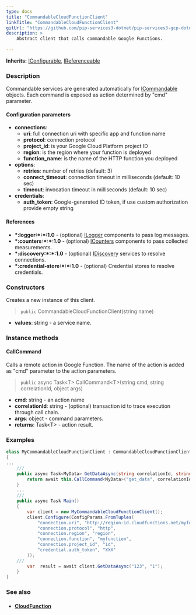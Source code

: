 ```yaml
---
type: docs
title: "CommandableCloudFunctionClient"
linkTitle: "CommandableCloudFunctionClient"
gitUrl: "https://github.com/pip-services3-dotnet/pip-services3-gcp-dotnet"
description: >
    Abstract client that calls commandable Google Functions.
 
---
```


**Inherits:** [IConfigurable](../../../commons/config/iconfigurable), [IReferenceable](../../../commons/refer/ireferenceable)

### Description

Commandable services are generated automatically for [ICommandable](../../../commons/commands/icommandable.md) objects. Each command is exposed as action determined by "cmd" parameter.


#### Configuration parameters

- **connections**:
    - **uri**:           full connection uri with specific app and function name
    - **protocol**:      connection protocol
    - **project_id**:    is your Google Cloud Platform project ID
    - **region**:        is the region where your function is deployed
    - **function_name**: is the name of the HTTP function you deployed
- **options**:
	- **retries**: number of retries (default: 3)
	- **connect_timeout**: connection timeout in milliseconds (default: 10 sec)
	- **timeout**: invocation timeout in milliseconds (default: 10 sec)
- **credentials**:
    - **auth_token**:    Google-generated ID token, if use custom authorization provide empty string

#### References
- **\*:logger:\*:\*:1.0** - (optional) [ILogger](../../../components/log/ilogger) components to pass log messages.
- **\*:counters:\*:\*:1.0** - (optional) [ICounters](../../../components/count/icounters) components to pass collected measurements.
- **\*:discovery:\*:\*:1.0** - (optional) [IDiscovery](../../../components/connect/idiscovery) services to resolve connections.
- **\*:credential-store:\*:\*:1.0** - (optional) Credential stores to resolve credentials.

### Constructors
Creates a new instance of this client.

> `public` CommandableCloudFunctionClient(string name)

- **values**: string - a service name.


### Instance methods

#### CallCommand
Calls a remote action in Google Function.
The name of the action is added as "cmd" parameter
to the action parameters. 

> `public` async Task\<T\> CallCommand\<T\>(string cmd, string correlationId, object args)

- **cmd**: string - an action name
- **correlationId**: string - (optional) transaction id to trace execution through call chain.
- **args**: object - command parameters.
- **returns**: Task\<T\> - action result.


### Examples

```cs
class MyCommandableCloudFunctionClient : CommandableCloudFunctionClient, IMyClient
{
...
    /// 
    public async Task<MyData> GetDataAsync(string correlationId, string id) {
        return await this.CallCommand<MyData>("get_data", correlationId, new { id=id });
    }
    ...
    /// 
    public async Task Main()
    {
        var client = new MyCommandableCloudFunctionClient();
        client.Configure(ConfigParams.FromTuples(
            "connection.uri", "http://region-id.cloudfunctions.net/myfunction",
            "connection.protocol", "http",
            "connection.region", "region",
            "connection.function", "myfunction",
            "connection.project_id", "id",
            "credential.auth_token", "XXX"
        ));
    /// 
        var  result = await client.GetDataAsync("123", "1");
    }
}
```

### See also
- #### [CloudFunction](../../containers/cloud_function/)
